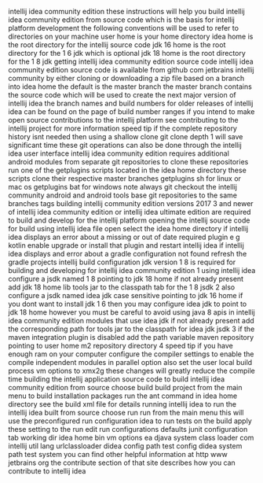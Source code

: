 intellij idea community edition these instructions will help you build intellij idea community edition from source code which is the basis for intellij platform development the following conventions will be used to refer to directories on your machine user home is your home directory idea home is the root directory for the intellij source code jdk 16 home is the root directory for the 1 6 jdk which is optional jdk 18 home is the root directory for the 1 8 jdk getting intellij idea community edition source code intellij idea community edition source code is available from github com jetbrains intellij community by either cloning or downloading a zip file based on a branch into idea home the default is the master branch the master branch contains the source code which will be used to create the next major version of intellij idea the branch names and build numbers for older releases of intellij idea can be found on the page of build number ranges if you intend to make open source contributions to the intellij platform see contributing to the intellij project for more information speed tip if the complete repository history isnt needed then using a shallow clone git clone depth 1 will save significant time these git operations can also be done through the intellij idea user interface intellij idea community edition requires additional android modules from separate git repositories to clone these repositories run one of the getplugins scripts located in the idea home directory these scripts clone their respective master branches getplugins sh for linux or mac os getplugins bat for windows note always git checkout the intellij community android and android tools base git repositories to the same branches tags building intellij community edition versions 2017 3 and newer of intellij idea community edition or intellij idea ultimate edition are required to build and develop for the intellij platform opening the intellij source code for build using intellij idea file open select the idea home directory if intellij idea displays an error about a missing or out of date required plugin e g kotlin enable upgrade or install that plugin and restart intellij idea if intellij idea displays and error about a gradle configuration not found refresh the gradle projects intellij build configuration jdk version 1 8 is required for building and developing for intellij idea community edition 1 using intellij idea configure a jsdk named 1 8 pointing to jdk 18 home if not already present add jdk 18 home lib tools jar to the classpath tab for the 1 8 jsdk 2 also configure a jsdk named idea jdk case sensitive pointing to jdk 16 home if you dont want to install jdk 1 6 then you may configure idea jdk to point to jdk 18 home however you must be careful to avoid using java 8 apis in intellij idea community edition modules that use idea jdk if not already present add the corresponding path for tools jar to the classpath for idea jdk jsdk 3 if the maven integration plugin is disabled add the path variable maven repository pointing to user home m2 repository directory 4 speed tip if you have enough ram on your computer configure the compiler settings to enable the compile independent modules in parallel option also set the user local build process vm options to xmx2g these changes will greatly reduce the compile time building the intellij application source code to build intellij idea community edition from source choose build build project from the main menu to build installation packages run the ant command in idea home directory see the build xml file for details running intellij idea to run the intellij idea built from source choose run run from the main menu this will use the preconfigured run configuration idea to run tests on the build apply these setting to the run edit run configurations defaults junit configuration tab working dir idea home bin vm options ea djava system class loader com intellij util lang urlclassloader didea config path test config didea system path test system you can find other helpful information at http www jetbrains org the contribute section of that site describes how you can contribute to intellij idea